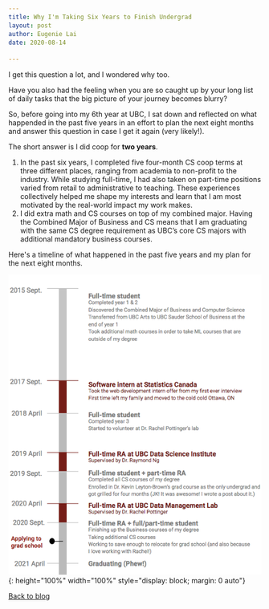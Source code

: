 ```yaml
---
title: Why I'm Taking Six Years to Finish Undergrad
layout: post
author: Eugenie Lai
date: 2020-08-14

---
```


I get this question a lot, and I wondered why too.

Have you also had the feeling when you are so caught up by your long list of daily tasks that the big picture of your journey becomes blurry? 

So, before going into my 6th year at UBC, I sat down and reflected on what happended in the past five years in an effort to plan the next eight months and answer this question in case I get it again (very likely!).

The short answer is I did coop for **two years**.
1. In the past six years, I completed five four-month CS coop terms at three different places, ranging from academia to non-profit to the industry. While studying full-time, I had also taken on part-time positions varied from retail to administrative to teaching. These experiences collectively helped me shape my interests and learn that I am most motivated by the real-world impact my work makes.
2. I did extra math and CS courses on top of my combined major. Having the Combined Major of Business and CS means that I am graduating with the same CS degree requirement as UBC’s core CS majors with additional mandatory business courses.

Here's a timeline of what happened in the past five years and my plan for the next eight months. 

![alt text][what-happened]{: height="100%" width="100%" style="display: block; margin: 0 auto"}

[what-happened]: /assets/posts/timeline/what-happened.png "what-happened.png"

[Back to blog](../blog.html)